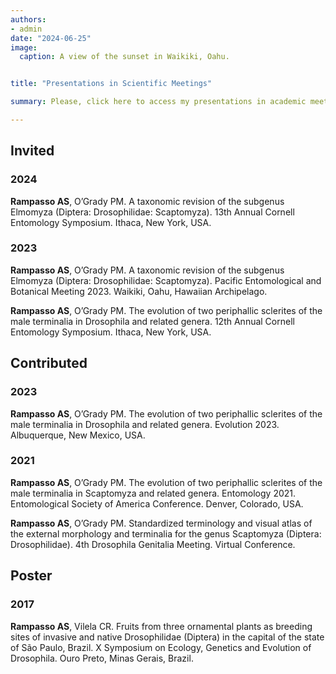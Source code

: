 ```yaml
---
authors:
- admin
date: "2024-06-25"
image:
  caption: A view of the sunset in Waikiki, Oahu.


title: "Presentations in Scientific Meetings"

summary: Please, click here to access my presentations in academic meetings.

---
```


## Invited

### 2024

**Rampasso AS**, O’Grady PM. A taxonomic revision of the subgenus Elmomyza (Diptera: Drosophilidae: Scaptomyza). 13th Annual Cornell Entomology Symposium. Ithaca, New York, USA.

### 2023

**Rampasso AS**, O’Grady PM. A taxonomic revision of the subgenus Elmomyza (Diptera: Drosophilidae: Scaptomyza). Pacific Entomological and Botanical Meeting 2023. Waikiki, Oahu, Hawaiian Archipelago.

**Rampasso AS**, O’Grady PM. The evolution of two periphallic sclerites of the male terminalia in Drosophila and related genera. 12th Annual Cornell Entomology Symposium. Ithaca, New York, USA.

## Contributed

### 2023

**Rampasso AS**, O’Grady PM. The evolution of two periphallic sclerites of the male terminalia in Drosophila and related genera. Evolution 2023. Albuquerque, New Mexico, USA.

### 2021

**Rampasso AS**, O’Grady PM. The evolution of two periphallic sclerites of the male terminalia in Scaptomyza and related genera. Entomology 2021. Entomological Society of America Conference. Denver, Colorado, USA.

**Rampasso AS**, O’Grady PM. Standardized terminology and visual atlas of the external morphology and terminalia for the genus Scaptomyza (Diptera: Drosophilidae). 4th Drosophila Genitalia Meeting. Virtual Conference.

## Poster

### 2017

**Rampasso AS**, Vilela CR. Fruits from three ornamental plants as breeding sites of invasive and native Drosophilidae (Diptera) in the capital of the state of São Paulo, Brazil. X Symposium on Ecology, Genetics and Evolution of Drosophila. Ouro Preto, Minas Gerais, Brazil.